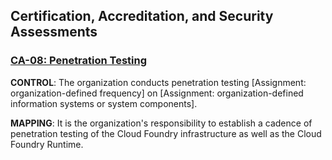 ## Certification, Accreditation, and Security Assessments


<a name="ca-08"></a>
### [CA-08: Penetration Testing](https://web.nvd.nist.gov/view/800-53/Rev4/control?controlName=CA-08)

**CONTROL**: The organization conducts penetration testing [Assignment: organization-defined frequency] on [Assignment: organization-defined information systems or system components].

**MAPPING**: It is the organization's responsibility to establish a cadence of penetration testing of the Cloud Foundry infrastructure as well as the Cloud Foundry Runtime.

